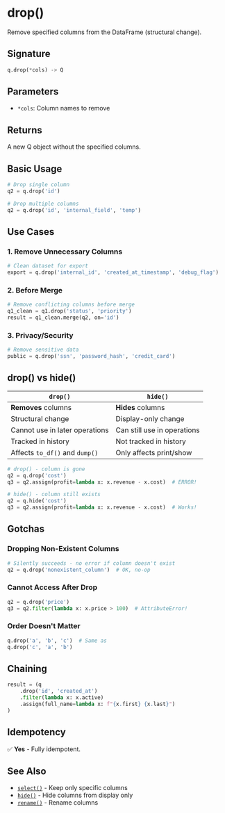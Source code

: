 # drop()

Remove specified columns from the DataFrame (structural change).

## Signature

```python
q.drop(*cols) -> Q
```

## Parameters

- `*cols`: Column names to remove

## Returns

A new Q object without the specified columns.

## Basic Usage

```python
# Drop single column
q2 = q.drop('id')

# Drop multiple columns
q2 = q.drop('id', 'internal_field', 'temp')
```

## Use Cases

### 1. Remove Unnecessary Columns

```python
# Clean dataset for export
export = q.drop('internal_id', 'created_at_timestamp', 'debug_flag')
```

### 2. Before Merge

```python
# Remove conflicting columns before merge
q1_clean = q1.drop('status', 'priority')
result = q1_clean.merge(q2, on='id')
```

### 3. Privacy/Security

```python
# Remove sensitive data
public = q.drop('ssn', 'password_hash', 'credit_card')
```

## drop() vs hide()

| `drop()` | `hide()` |
|----------|----------|
| **Removes** columns | **Hides** columns |
| Structural change | Display-only change |
| Cannot use in later operations | Can still use in operations |
| Tracked in history | Not tracked in history |
| Affects `to_df()` and `dump()` | Only affects print/show |

```python
# drop() - column is gone
q2 = q.drop('cost')
q3 = q2.assign(profit=lambda x: x.revenue - x.cost)  # ERROR!

# hide() - column still exists
q2 = q.hide('cost')
q3 = q2.assign(profit=lambda x: x.revenue - x.cost)  # Works!
```

## Gotchas

### Dropping Non-Existent Columns

```python
# Silently succeeds - no error if column doesn't exist
q2 = q.drop('nonexistent_column')  # OK, no-op
```

### Cannot Access After Drop

```python
q2 = q.drop('price')
q3 = q2.filter(lambda x: x.price > 100)  # AttributeError!
```

### Order Doesn't Matter

```python
q.drop('a', 'b', 'c')  # Same as
q.drop('c', 'a', 'b')
```

## Chaining

```python
result = (q
    .drop('id', 'created_at')
    .filter(lambda x: x.active)
    .assign(full_name=lambda x: f"{x.first} {x.last}")
)
```

## Idempotency

✅ **Yes** - Fully idempotent.

## See Also

- [`select()`](select.md) - Keep only specific columns
- [`hide()`](hide.md) - Hide columns from display only
- [`rename()`](rename.md) - Rename columns
